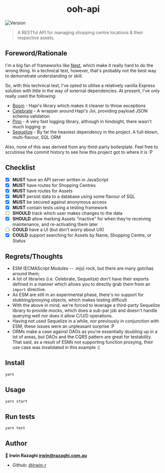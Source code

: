 <h1 align="center">ooh-api</h1>
<p>
  <img alt="Version" src="https://img.shields.io/badge/version-1.0.0-blue.svg?cacheSeconds=2592000" />
</p>

> A RESTful API for managing shopping centre locations & their respective assets.

## Foreword/Rationale

I'm a big fan of frameworks like [Nest](https://nestjs.com/), which make it really hard to do the wrong thing.  In a technical test, however, that's probably not the best way to demonstrate understanding or skill.

So, with this technical test, I've opted to utilise a relatively vanilla Express solution with little in the way of external dependencies.  At present, I've only really used the following:

- [Boom](https://github.com/hapijs/boom) - Hapi's library which makes it cleaner to throw exceptions
- [Celebrate](https://github.com/arb/celebrate) - A wrapper around Hapi's Joi, providing payload JSON schema validation
- [Pino](https://github.com/pinojs/pino) - A very fast logging library, although in hindsight, there wasn't much logging :p
- [Sequelize](https://github.com/sequelize/sequelize) - By far the heaviest dependency in the project.  A full-blown, multi-flavour, SQL ORM

Also, none of this was derived from any third-party boilerplate.  Feel free to scrutinise the commit history to see how this project got to where it is :P

## Checklist

- [x] **MUST** have an API server written in JavaScript
- [x] **MUST** have routes for Shopping Centres
- [x] **MUST** have routes for Assets
- [x] **MUST** persist data to a database using some flavour of SQL
- [x] **MUST** be secured against anonymous access
- [x] **MUST** contain tests using a testing framework
- [ ] **SHOULD** track which user makes changes to the data
- [x] **SHOULD** allow marking Assets “inactive” for when they’re receiving maintenance, and re-activating them later
- [ ] **COULD** have a UI (but don’t worry about UX)
- [x] **COULD** support searching for Assets by Name, Shopping Centre, or Status

## Regrets/Thoughts

- ESM (ECMAScript Modules -- .mjs) rock, but there are many gotchas around them;
- A lot of libraries (i.e. Celebrate, Sequelize) don't have their exports defined in a manner which allows you to directly grab them from an `import` directive.
- As ESM are still in an experimental phase, there's no support for stubbing/proxying objects, which makes testing difficult
- With the above in mind, we're forced to leverage a third-party Sequelize library to provide mocks, which does a sub-par job and doesn't handle querying well nor does it allow C/U/D operations.
- Having not used Sequelize in a while, nor previously in conjunction with ESM, these issues were an unpleasant surprise :P
- ORMs make a case against DAOs as you're essentially doubling up in a lot of areas, but DAOs and the CQRS pattern are great for testability.  That said, as a result of ESMs not supporting function proxying, their use case was invalidated in this example :(


## Install

```sh
yarn
```

## Usage

```sh
yarn start
```

## Run tests

```sh
yarn test
```

## Author

👤 **Irwin Razaghi <irwin@razaghi.com.au>**

* Github: [@irwin-r](https://github.com/irwin-r)
